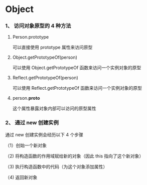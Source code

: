 # Object

### 1、 访问对象原型的 4 种方法

1. Person.prototype

	可以直接使用 prototype 属性来访问原型
	
2. Object.getPrototypeOf(person)

	可以使用 Object.getPrototypeOf 函数来访问一个实例对象的原型

3. Reflect.getPrototypeOf(person)

	可以使用 Reflect.getPrototypeOf 函数来访问一个实例对象的原型

4. person.__proto__

	这个属性暴露对象内部可以访问的原型属性
	
	
### 2、 通过 new 创建实例

通过 new 创建实例会经历以下 4 个步骤 

（1）创始一个新对象

（2) 将构造函数的作用域赋给新的对象（因此 this 指向了这个新对象）

（3) 执行构造函数中的代码（为这个对象添加属性）

（4) 返回新对象